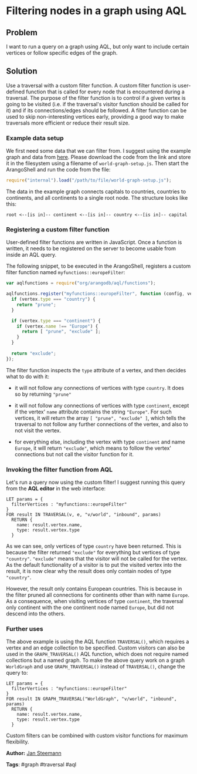 # Filtering nodes in a graph using AQL

## Problem

I want to run a query on a graph using AQL, but only want to include certain vertices
or follow specific edges of the graph.

## Solution

Use a traversal with a custom filter function. A custom filter function is user-defined 
function that is called for every node that is encountered during a traversal.
The purpose of the filter function is to control if a given vertex is going to be
visited (i.e. if the traversal's visitor function should be called for it) and if its
connections/edges should be followed. A filter function can be used to skip non-interesting 
vertices early, providing a good way to make traversals more efficient or reduce their
result size.

### Example data setup

We first need some data that we can filter from. I suggest using the example graph and data 
from [here](https://jsteemann.github.io/downloads/code/world-graph-setup.js).
Please download the code from the link and store it in the filesystem using a filename
of `world-graph-setup.js`. Then start the ArangoShell and run the code from the file:

```js
require("internal").load("/path/to/file/world-graph-setup.js");
```

The data in the example graph connects capitals to countries, countries to 
continents, and all continents to a single root node. The structure looks like
this:

```
root <--[is in]-- continent <--[is in]-- country <--[is in]-- capital
```


### Registering a custom filter function

User-defined filter functions are written in JavaScript. Once a function is written,
it needs to be registered on the server to become usable from inside an AQL query.

The following snippet, to be executed in the ArangoShell, registers a custom filter function
named `myfunctions::europeFilter`:

```js
var aqlfunctions = require("org/arangodb/aql/functions");

aqlfunctions.register("myfunctions::europeFilter", function (config, vertex, path) {
  if (vertex.type === "country") {
    return "prune";
  }

  if (vertex.type === "continent") {
    if (vertex.name !== "Europe") {
      return [ "prune", "exclude" ];
    }
  }
 
  return "exclude"; 
});
```

The filter function inspects the `type` attribute of a vertex, and then decides what to 
do with it:

* it will not follow any connections of vertices with type `country`. It does so by returning
  `"prune"`

* it will not follow any connections of vertices with type `continent`, except if the vertex'
  `name` attribute contains the string `"Europe"`. For such vertices, it will return the
  array `[ "prune", "exclude" ]`, which tells the traversal to not follow any further connections
  of the vertex, and also to not visit the vertex.

* for everything else, including the vertex with type `continent` and name `Europe`, it will
  return `"exclude"`, which means to follow the vertex' connections but not call the visitor
  function for it.

### Invoking the filter function from AQL

Let's run a query now using the custom filter! I suggest running this query from the **AQL editor**
in the web interface:
 
```
LET params = { 
  filterVertices : "myfunctions::europeFilter"
}
FOR result IN TRAVERSAL(v, e, "v/world", "inbound", params) 
  RETURN { 
    name: result.vertex.name, 
    type: result.vertex.type 
  }
```

As we can see, only vertices of type `country` have been returned. This is because the filter
returned `"exclude"` for everything but vertices of type `"country"`. `"exclude"` means that the
visitor will not be called for the vertex. As the default functionality of a visitor is to put the
visited vertex into the result, it is now clear why the result does only contain nodes of type
`"country"`.

However, the result only contains European countries. This is because in the filter pruned all
connections for continents other than with name `Europe`. As a consequence, when visiting vertices
of type `continent`, the traversal only continent with the one continent node named `Europe`, but
did not descend into the others.

### Further uses
 
The above example is using the AQL function `TRAVERSAL()`, which requires a vertex and 
an edge collection to be specified. Custom visitors can also be used in the
`GRAPH_TRAVERSAL()` AQL function, which does not require named collections but a named 
graph. To make the above query work on a graph `WorldGraph` and use `GRAPH_TRAVERSAL()`
instead of `TRAVERSAL()`, change the query to:

```
LET params = { 
  filterVertices : "myfunctions::europeFilter"
}
FOR result IN GRAPH_TRAVERSAL("WorldGraph", "v/world", "inbound", params) 
  RETURN {
    name: result.vertex.name, 
    type: result.vertex.type 
  }
```

Custom filters can be combined with custom visitor functions for maximum flexibility.

**Author:** [Jan Steemann](https://github.com/jsteemann)

**Tags**: #graph #traversal #aql
